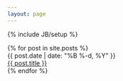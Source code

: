 ```yaml
---
layout: page
---
```

{% include JB/setup %}
<div class="posts">
  {% for post in site.posts %}
    <div class="post">
      <div class="post-date">
        <span class="post-date-text">{{ post.date | date: "%B %-d, %Y" }}</span>
      </div>
      <div class="post-title">
        <a href="{{ BASE_PATH }}{{ post.url }}">{{ post.title }}</a>
      </div>
    </div>
  {% endfor %}
</div>





